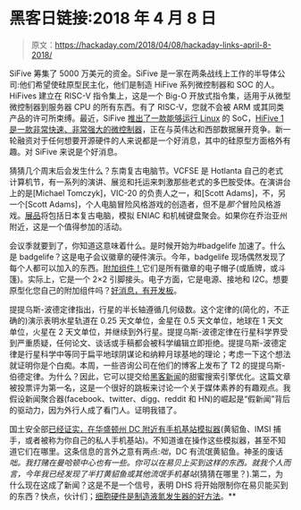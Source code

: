 # 黑客日链接:2018 年 4 月 8 日

> 原文：<https://hackaday.com/2018/04/08/hackaday-links-april-8-2018/>

SiFive 筹集了 5000 万美元的资金。SiFive 是一家在两条战线上工作的半导体公司:他们希望使硅原型民主化，他们是制造 HiFive 系列微控制器和 SOC 的人。HiFives 建立在 RISC-V 指令集上，这是一个 Big-O 开放式指令集，适用于从微型微控制器到服务器 CPU 的所有东西。有了 RISC-V，您就不会被 ARM 或其同类产品的许可所束缚。最近，SiFive [推出了一款能够运行 Linux](https://hackaday.com/2018/02/03/sifive-introduces-risc-v-linux-capable-multicore-processor/) 的 SoC，[HiFive 1 是一款非常快速、非常强大的微控制器](https://hackaday.com/2017/01/05/hands-on-with-the-first-open-source-microcontroller/)，正在与英伟达和西部数据展开竞争。新一轮融资对于任何想要开源硬件的人来说都是一个好消息，其中的硅原型方面格外有趣。对 SiFive 来说是个好消息。

猜猜几个周末后会发生什么？东南复古电脑节。VCFSE 是 Hotlanta 自己的老式计算机节，有一系列的演讲、展览和托运来刺激那些老式的多巴胺受体。在演讲台上的是[Michael Tomczyk]，VIC-20 的负责人之一，和[Scott Adams]，不，另一个[Scott Adams]，个人电脑冒险风格游戏的创造者，但不是*那个*冒险风格游戏。[展品](http://vcfed.org/wp/festivals/otherevents/vintage-computer-festival-southeast/vcf-se-exhibits/)将包括日本复古电脑，模拟 ENIAC 和机械键盘聚会。如果你在乔治亚州附近，这是一个值得参加的活动。

会议季就要到了，你知道这意味着什么。是时候开始为#badgelife 加速了。什么是 badgelife？这是电子会议徽章的硬件演示。今年，badgelife 现场偶然发现了每个人都可以加入的东西。[附加组件！](https://hackaday.io/project/52950-defcon-26-shitty-add-ons)它们是所有徽章的电子帽子(或盾牌，或斗篷)。实际上，它是一个 2×2 引脚接头。电子方面，它是电源、接地和 I2C。想要原型化您自己的附加组件吗？[好消息，有开发板](https://hackaday.io/project/52950-defcon-26-shitty-add-ons/log/139892-badgelife-dc26-shitty-development-board)。

提提乌斯-波德定律指出，行星的半长轴遵循几何级数。这个定律的(简化的，不正确的)演示表明水星轨道在 0.25 天文单位，金星在 0.5 天文单位，地球在 1 天文单位，火星在 2 天文单位，并继续到外行星。提提乌斯-波德定律在行星科学界受到严重质疑，任何论文、谈话或手稿都会被科学编辑立即拒绝。提提乌斯-波德定律是行星科学中等同于扁平地球阴谋论和纳粹月球基地的理论；考虑一下这个想法就证明你是个白痴。本周，一些咨询公司在他们的博客上发布了 T2 的提提乌斯-伯德定律。为什么？因此，它可以提交给[黑客新闻](https://news.ycombinator.com/item?id=16765969)的甜蜜搜索引擎优化。这篇文章被投票评为第一名，这是一个很好的跳板来讨论一个关于媒体素养的有趣观点。我假设新闻聚合器(facebook、twitter、digg、reddit 和 HN)的崛起是“假新闻”背后的驱动力，因为外行人成了看门人。证明我错了。

国土安全部[已经证实，在华盛顿州 DC 附近有手机基站模拟器](https://www.eff.org/deeplinks/2018/04/dhs-confirms-presence-cell-site-simulators-us-capitol)(黄貂鱼、IMSI 捕手，或者被称为你自己的私人手机基站)。不知道谁在操作这些模拟器，甚至不知道它们在哪里。这条信息的言外之意有两点:*咄*，DC 有流氓黄貂鱼。神圣的废话*咄。我打赌在曼哈顿中心也有一些。你可以在易贝上买到这样的东西。就我个人而言，今年我已经发现了半打黄貂鱼或其他流氓手机基站*(猜猜在哪里？).第二，为什么现在这成了新闻？这是不是一个信号，表明 DHS 将开始限制你在易贝能买到的东西？快点，伙计们；[细胞硬件是制造液氮发生器的好方法](https://www.youtube.com/watch?v=7PWESWqhD8s)。**